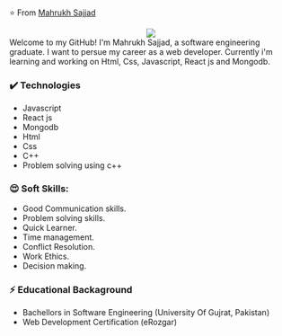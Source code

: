 ⭐️ From [Mahrukh Sajjad](https://github.com/Mahrukh-Sajjad)

<div align="center"> <img src="https://media.giphy.com/media/BferOKonYOspm28AiB/giphy.gif"/> </div>
Welcome to my GitHub! I'm Mahrukh Sajjad, a software engineering graduate. I want to persue my career as a web developer. Currently i'm learning and working on Html, Css, Javascript, React js and Mongodb.

### ✔️ Technologies
- Javascript
- React js
- Mongodb
- Html
- Css
- C++
- Problem solving using c++

### 😍 Soft Skills:
- Good Communication skills.
- Problem solving skills.
- Quick Learner.
- Time management.
- Conflict Resolution.
- Work Ethics.
- Decision making.

### ⚡ Educational Backaground
- Bachellors in Software Engineering (University Of Gujrat, Pakistan)
- Web Development Certification (eRozgar)







